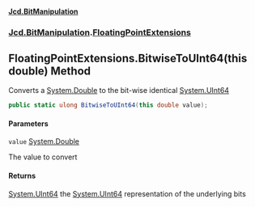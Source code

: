 #### [Jcd.BitManipulation](index.md 'index')
### [Jcd.BitManipulation](Jcd.BitManipulation.md 'Jcd.BitManipulation').[FloatingPointExtensions](Jcd.BitManipulation.FloatingPointExtensions.md 'Jcd.BitManipulation.FloatingPointExtensions')

## FloatingPointExtensions.BitwiseToUInt64(this double) Method

Converts a [System.Double](https://docs.microsoft.com/en-us/dotnet/api/System.Double 'System.Double') to the bit-wise
identical [System.UInt64](https://docs.microsoft.com/en-us/dotnet/api/System.UInt64 'System.UInt64')

```csharp
public static ulong BitwiseToUInt64(this double value);
```
#### Parameters

<a name='Jcd.BitManipulation.FloatingPointExtensions.BitwiseToUInt64(thisdouble).value'></a>

`value` [System.Double](https://docs.microsoft.com/en-us/dotnet/api/System.Double 'System.Double')

The value to convert

#### Returns

[System.UInt64](https://docs.microsoft.com/en-us/dotnet/api/System.UInt64 'System.UInt64')
the [System.UInt64](https://docs.microsoft.com/en-us/dotnet/api/System.UInt64 'System.UInt64') representation of the
underlying bits